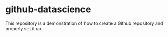 # github-datascience
This repository is a demonstration of how to create a Github repository and properly set it up
